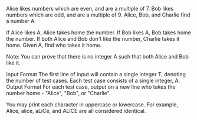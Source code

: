 Alice likes numbers which are even, and are a multiple of 7.
Bob likes numbers which are odd, and are a multiple of 9.
Alice, Bob, and Charlie find a number A.

If Alice likes A, Alice takes home the number.
If Bob likes A, Bob takes home the number.
If both Alice and Bob don't like the number, Charlie takes it home.
Given A, find who takes it home.

Note: You can prove that there is no integer A such that both Alice and Bob like it.

Input Format
The first line of input will contain a single integer T, denoting the number of test cases.
Each test case consists of a single integer, A.
Output Format
For each test case, output on a new line who takes the number home - "Alice", "Bob", or "Charlie".

You may print each character in uppercase or lowercase. For example, Alice, alice, aLiCe, and ALICE are all considered identical.

